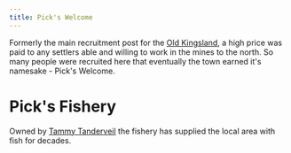 ```yaml
---
title: Pick's Welcome
---
```


Formerly the main recruitment post for the [Old Kingsland](../../../History/the-old-kingsland), a high price was paid to any settlers able and willing to work in the mines to the north. So many people were recruited here that eventually the town earned it's namesake - Pick's Welcome.


# Pick's Fishery
Owned by [Tammy Tanderveil](../../../Characters/NPCs/tammy-tanderveil) the fishery has supplied the local area with fish for decades.